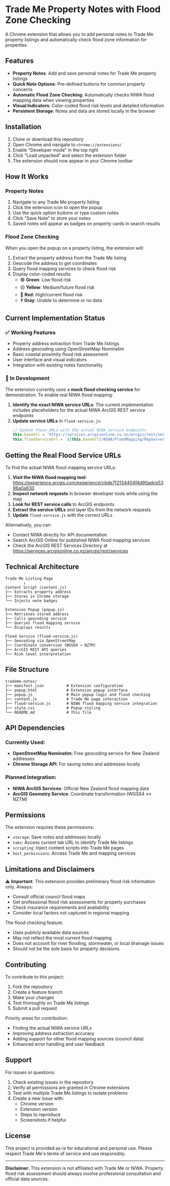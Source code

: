 # Trade Me Property Notes with Flood Zone Checking

A Chrome extension that allows you to add personal notes to Trade Me property listings and automatically check flood zone information for properties.

## Features

- **Property Notes**: Add and save personal notes for Trade Me property listings
- **Quick Note Options**: Pre-defined buttons for common property concerns
- **Automatic Flood Zone Checking**: Automatically checks NIWA flood mapping data when viewing properties
- **Visual Indicators**: Color-coded flood risk levels and detailed information
- **Persistent Storage**: Notes and data are stored locally in the browser

## Installation

1. Clone or download this repository
2. Open Chrome and navigate to `chrome://extensions/`
3. Enable "Developer mode" in the top right
4. Click "Load unpacked" and select the extension folder
5. The extension should now appear in your Chrome toolbar

## How It Works

### Property Notes
1. Navigate to any Trade Me property listing
2. Click the extension icon to open the popup
3. Use the quick option buttons or type custom notes
4. Click "Save Note" to store your notes
5. Saved notes will appear as badges on property cards in search results

### Flood Zone Checking
When you open the popup on a property listing, the extension will:
1. Extract the property address from the Trade Me listing
2. Geocode the address to get coordinates
3. Query flood mapping services to check flood risk
4. Display color-coded results:
   - 🟢 **Green**: Low flood risk
   - 🟡 **Yellow**: Medium/future flood risk  
   - 🔴 **Red**: High/current flood risk
   - ❓ **Gray**: Unable to determine or no data

## Current Implementation Status

### ✅ Working Features
- Property address extraction from Trade Me listings
- Address geocoding using OpenStreetMap Nominatim
- Basic coastal proximity flood risk assessment
- User interface and visual indicators
- Integration with existing notes functionality

### 🚧 In Development
The extension currently uses a **mock flood checking service** for demonstration. To enable real NIWA flood mapping:

1. **Identify the exact NIWA service URLs**: The current implementation includes placeholders for the actual NIWA ArcGIS REST service endpoints
2. **Update service URLs** in `flood-service.js`:
   ```javascript
   // Update these URLs with the actual NIWA service endpoints
   this.baseUrl = 'https://services.arcgisonline.co.nz/arcgis/rest/services';
   this.floodServiceUrl = `${this.baseUrl}/NIWA/FloodMapping/MapServer`;
   ```

## Getting the Real Flood Service URLs

To find the actual NIWA flood mapping service URLs:

1. **Visit the NIWA flood mapping tool**: https://experience.arcgis.com/experience/cbde7f2134404f4d90adce5396a0a630
2. **Inspect network requests** in browser developer tools while using the map
3. **Look for REST service calls** to ArcGIS endpoints
4. **Extract the service URLs** and layer IDs from the network requests
5. **Update** `flood-service.js` with the correct URLs

Alternatively, you can:
- Contact NIWA directly for API documentation
- Search ArcGIS Online for published NIWA flood mapping services
- Check the ArcGIS REST Services Directory at https://services.arcgisonline.co.nz/arcgis/rest/services

## Technical Architecture

```
Trade Me Listing Page
        ↓
Content Script (content.js)
├── Extracts property address
├── Stores in Chrome storage
└── Injects note badges

Extension Popup (popup.js)
├── Retrieves stored address
├── Calls geocoding service
├── Queries flood mapping service
└── Displays results

Flood Service (flood-service.js)
├── Geocoding via OpenStreetMap
├── Coordinate conversion (WGS84 → NZTM)
├── ArcGIS REST API queries
└── Risk level interpretation
```

## File Structure

```
trademe-notes/
├── manifest.json          # Extension configuration
├── popup.html             # Extension popup interface
├── popup.js               # Main popup logic and flood checking
├── content.js             # Trade Me page interaction
├── flood-service.js       # NIWA flood mapping service integration
├── style.css              # Popup styling
└── README.md              # This file
```

## API Dependencies

### Currently Used:
- **OpenStreetMap Nominatim**: Free geocoding service for New Zealand addresses
- **Chrome Storage API**: For saving notes and addresses locally

### Planned Integration:
- **NIWA ArcGIS Services**: Official New Zealand flood mapping data
- **ArcGIS Geometry Service**: Coordinate transformation (WGS84 ↔ NZTM)

## Permissions

The extension requires these permissions:
- `storage`: Save notes and addresses locally
- `tabs`: Access current tab URL to identify Trade Me listings  
- `scripting`: Inject content scripts into Trade Me pages
- `host_permissions`: Access Trade Me and mapping services

## Limitations and Disclaimers

⚠️ **Important**: This extension provides preliminary flood risk information only. Always:
- Consult official council flood maps
- Get professional flood risk assessments for property purchases
- Check insurance requirements and availability
- Consider local factors not captured in regional mapping

The flood checking feature:
- Uses publicly available data sources
- May not reflect the most current flood mapping
- Does not account for river flooding, stormwater, or local drainage issues
- Should not be the sole basis for property decisions

## Contributing

To contribute to this project:
1. Fork the repository
2. Create a feature branch
3. Make your changes
4. Test thoroughly on Trade Me listings
5. Submit a pull request

Priority areas for contribution:
- Finding the actual NIWA service URLs
- Improving address extraction accuracy
- Adding support for other flood mapping sources (council data)
- Enhanced error handling and user feedback

## Support

For issues or questions:
1. Check existing issues in the repository
2. Verify all permissions are granted in Chrome extensions
3. Test with multiple Trade Me listings to isolate problems
4. Create a new issue with:
   - Chrome version
   - Extension version  
   - Steps to reproduce
   - Screenshots if helpful

## License

This project is provided as-is for educational and personal use. Please respect Trade Me's terms of service and use responsibly.

---

**Disclaimer**: This extension is not affiliated with Trade Me or NIWA. Property flood risk assessment should always involve professional consultation and official data sources. 